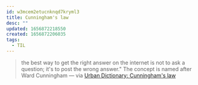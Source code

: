 ```yaml
---
id: w3mcem2etucnknqd7kryml3
title: Cunningham's law
desc: ""
updated: 1656872218550
created: 1656872206035
tags:
  - TIL
---
```


> the best way to get the right answer on the internet is not to ask a question; it's to post the wrong answer." The concept is named after Ward Cunningham
> — via [Urban Dictionary: Cunningham's law](https://www.urbandictionary.com/define.php?term=Cunningham%27s%20law)
